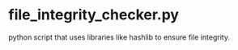 # file_integrity_checker.py
python script that uses libraries like hashlib to ensure file integrity. 
